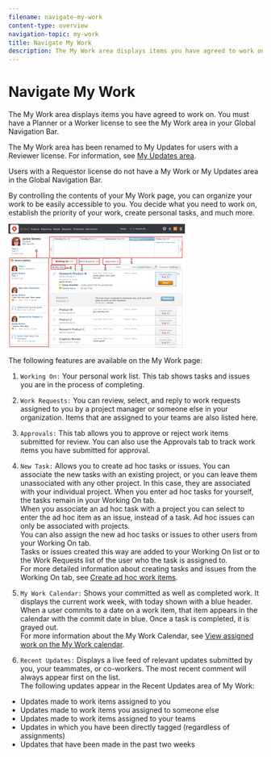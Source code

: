 ```yaml
---
filename: navigate-my-work
content-type: overview
navigation-topic: my-work
title: Navigate My Work
description: The My Work area displays items you have agreed to work on. You must have a Planner or a Worker license to see the My Work area in your Global Navigation Bar.
---
```


# Navigate My Work

The My Work area displays items you have agreed to work on. You must have a Planner or a Worker license to see the My Work area in your Global Navigation Bar.

The My Work area has been renamed to My Updates for users with a Reviewer license. For information, see [My Updates area](../../../workfront-basics/using-home/my-work/my-updates-area-my-work.md).

Users with a Requestor license do not have a My Work or My Updates area in the Global Navigation Bar.

By controlling the contents of your My&nbsp;Work page, you can organize your work to be easily accessible to you. You decide what you need to work on, establish the priority of your work, create personal tasks, and much more.

![](assets/mywork-nav-1-adobe-350x245.png)

The following features are available on the My Work page:

1. `Working On:`&nbsp;Your personal work list. This tab shows tasks and issues you are in the process of completing.
1. `Work Requests:`&nbsp;You can review, select, and reply to work requests assigned to you by a project manager or someone else in your organization. Items that are assigned to your teams are also listed here.
1. `Approvals:`&nbsp;This tab allows you to approve or reject work items submitted for review. You&nbsp;can also use the Approvals tab to track work items you have submitted for approval.
1. `New Task:`&nbsp;Allows you to create ad hoc tasks or issues. You can associate the new tasks with an existing project, or you can leave them unassociated with any other project. In this case, they are associated with your individual project. When you enter ad hoc tasks for yourself, the tasks&nbsp;remain in your Working On tab.   
   When you associate an ad hoc task with a project you can select to enter the ad hoc item as an issue, instead of a task.&nbsp;Ad hoc issues can only be associated with projects.  
   You can also assign&nbsp;the new ad hoc tasks or issues to other users from your Working On tab. &nbsp;  
   Tasks or issues created this way are added to your Working On list&nbsp;or to the Work Requests list of the user&nbsp;who the task is assigned to.  
   For more detailed information about creating tasks and issues from the Working On tab, see [Create ad hoc work items](../../../workfront-basics/using-home/my-work/create-ad-hoc-work-items-my-work.md).

1. `My Work Calendar:`&nbsp;Shows your committed as well as completed work. It displays&nbsp;the current work week, with today shown with a blue header. When a user commits to a date on a work item, that item appears in the calendar with the commit date in blue. Once a task is completed, it is grayed out.  
   For more information about the My Work Calendar, see [View assigned work on the My Work calendar](../../../workfront-basics/using-home/my-work/view-assigned-work-on-calendar-my-work.md).

1. `Recent Updates:`&nbsp;Displays a live feed of relevant updates submitted by you, your teammates, or co-workers. The most recent comment will always appear first on the list.   
   The following updates appear in the Recent Updates area of My Work:

  * Updates made to work items assigned to you
  * Updates made to work items you assigned to someone else
  * Updates made to work items assigned to your teams
  * Updates in which you have been directly tagged (regardless of assignments)
  * Updates that have been made in the past two weeks

